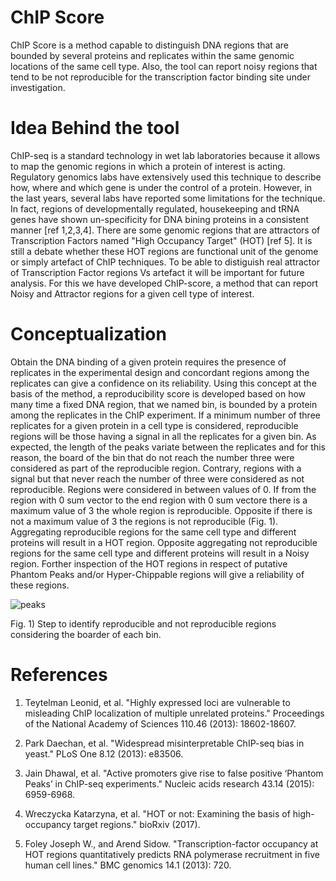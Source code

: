 # ChIP Score
ChIP Score is a method capable to distinguish DNA regions that are bounded by several proteins and replicates within the same genomic locations of the same cell type. Also, the tool can report noisy regions that tend to be not reproducible for the transcription factor binding site under investigation.


# Idea Behind the tool
ChIP-seq is a standard technology in wet lab laboratories because it allows to map the genomic regions in which a protein of interest is acting. Regulatory genomics labs have extensively used this technique to describe how, where and which gene is under the control of a protein. However, in the last years, several labs have reported some limitations for the technique. In fact, regions of developmentally regulated, housekeeping and tRNA genes have shown un-specificity for DNA bining proteins in a consistent manner [ref 1,2,3,4]. There are some genomic regions that are attractors of Transcription Factors named "High Occupancy Target" (HOT) [ref 5]. It is still a debate whether these HOT regions are functional unit of the genome or simply artefact of ChIP techniques. To be able to distiguish real attractor of Transcription Factor regions Vs artefact it will be important for future analysis. For this we have developed ChIP-score, a method that can report Noisy and Attractor regions for a given cell type of interest.


# Conceptualization
Obtain the DNA binding of a given protein requires the presence of replicates in the experimental design and concordant regions among the replicates can give a confidence on its reliability. Using this concept at the basis of the method, a reproducibility score is developed based on how many time a fixed DNA region, that we named bin, is bounded by a protein among the replicates in the ChIP experiment. If a minimum number of three replicates for a given protein in a cell type is considered, reproducible regions will be those having a signal in all the replicates for a given bin. As expected, the length of the peaks variate between the replicates and for this reason, the board of the bin that do not reach the number three were considered as part of the reproducible region. Contrary, regions with a signal but that never reach the number of three were considered as not reproducible. Regions were considered in between values of 0. If from the region with 0 sum vector to the end region with 0 sum vectore there is a maximum value of 3 the whole region is reproducible. Opposite if there is not a maximum value of 3 the regions is not reproducible (Fig. 1). Aggregating reproducible regions for the same cell type and different proteins will result in a HOT region. Opposite aggregating not reproducible regions for the same cell type and different proteins will result in a Noisy region. Forther inspection of the HOT regions in respect of putative Phantom Peaks and/or Hyper-Chippable regions will give a reliability of these regions. 


![peaks](https://user-images.githubusercontent.com/6462162/40009504-8453ddac-57a2-11e8-98ce-1c874821e177.png)

Fig. 1) Step to identify reproducible and not reproducible regions considering the boarder of each bin. 


# References
1. Teytelman Leonid, et al. "Highly expressed loci are vulnerable to misleading ChIP localization of multiple unrelated proteins." Proceedings of the National Academy of Sciences 110.46 (2013): 18602-18607.  

2. Park Daechan, et al. "Widespread misinterpretable ChIP-seq bias in yeast." PLoS One 8.12 (2013): e83506.  

3. Jain Dhawal, et al. "Active promoters give rise to false positive ‘Phantom Peaks’ in ChIP-seq experiments." Nucleic acids research 43.14 (2015): 6959-6968.   

4. Wreczycka Katarzyna, et al. "HOT or not: Examining the basis of high-occupancy target regions." bioRxiv (2017).

5. Foley Joseph W., and Arend Sidow. "Transcription-factor occupancy at HOT regions quantitatively predicts RNA polymerase recruitment in five human cell lines." BMC genomics 14.1 (2013): 720.
